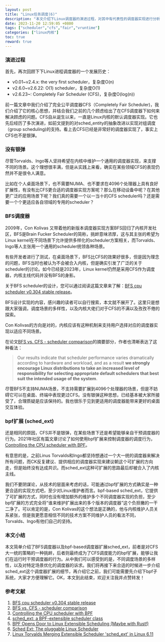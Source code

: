 ```yaml
---
layout: post
title: "Linux任务调度(6)"
description: "本文介绍下Linux调度器的演进过程，对其中有代表性的调度器实现进行分析总结。作为任务调度器系列文集中的一篇，本文介绍一个CFS调度器的挑战者BFS，Brain Fucker Scheduler。"
date: 2023-11-20 12:59:05 +0800
tags: ["scheduler","cfs","fair","vruntime"]
categories: ["linux内核"]
toc: true
reward: true
---
```


### 演进过程

首先，再次回顾下下Linux进程调度器的一个发展历史：

- v0.01~v2.4.x: the very first scheduler，复杂度O(n)
- v2.6.0~v2.6.22: O(1) scheduler，复杂度O(1)
- v2.6.23~: Completely Fair Scheduler (CFS)，复杂度O(log(n))

前一篇文章中我们介绍了完全公平调度器CFS（Completely Fair Scheduler)，我们介绍了它的核心思想，并结合我们之前的几个顾虑给出了在CFS调度器下如何来解决顾虑的问题。CFS自从诞生以来，一直是Linux内核的默认调度器实现。它也先后经历了多次演进，如前文提到的对sched_entity的抽象改进以实现对组调度（group scheduling)的支持。看上去CFS已经是非常好的调度器实现了，事实上CFS也不是银弹。

### 没有银弹

尽管Torvalds、Ingo等人坚持希望在内核中维护一个通用的调度器实现，来支撑不同的场景。这个理想很丰满，但是从实践上来看，确实在某些领域CFS的表现仍然并不是很令人满意。

比如在个人桌面场景下，也不需要NUMA、也不要求在4096个处理器上具有良好扩展性，有没有比CFS更合适的调度器实现方案呢？那么在移动设备中呢？在其他更广泛的应用场景下呢？我们真的需要一个以一当十的CFS scheduler吗？还是需要一个个更适应各自领域的专用的scheduler？

### BFS调度器

2009年，Con Kolivas 又带着他的新版本调度器实现方案BFS回归了内核开发社区，BFS是Brain Fucker Scheduler的简称，挑衅意味浓厚，这与其主张的希望为Linux kernel在不同场景下允许提供多样化的scheduler方案相关，而Torvalds、Ingo等人主张用一个通用的scheduler统领各种场景。

有些开发者进行了测试，在桌面场景下，BFS比CFS的效果好很多，但是因为理念的问题，BFS当时也被认为不会被合入内核，但是确实引发了广泛的关于scheduler的讨论。如今已经是2023年，Linux kernel仍然是采用CFS作为调度器，内核主线代码并没有BFS的身影。

关于BFS scheduler的设计，您可以通过阅读这篇文章来了解：[BFS cpu scheduler v0.304 stable release](https://lwn.net/Articles/357451/)。

BFS设计实现的内容，感兴趣的读者可以自行搜索，本文就不展开了。这里只是想跟大家强调，调度场景的多样性，以及内核大佬们对于CFS的不满以及孜孜不倦的探索。

Con Kolivas的方向是对的，内核应该有这种机制来支持用户选择对应的调度器实现以适应不同场景。

在论文[BFS vs. CFS - scheduler comparison](https://www.cs.unm.edu/~eschulte/classes/cs587/data/bfs-v-cfs_groves-knockel-schulte.pdf)的摘要部分，作者也清晰表达了这种看法：

> Our results indicate that scheduler performance varies dramatically according to hardware and workload, and as a result **we strongly encourage Linux distributions to take an increased level of responsibility for selecting appropriate default schedulers that best suit the intended usage of the system**.

尽管BFS不支持NUMA场景，不支持需要扩展到4096个处理器的场景，但是不妨碍它可以在桌面、终端中表现更过CFS。没有银弹这种思想，已经基本被大家所接受了，合理质疑是应该保持的。我也很乐于见到更适用的调度器能带来更好的桌面交互体验。

### bpf扩展 (sched_ext)

还是相同的原因，CFS并不是银弹，在某些场景下还是希望能够亲自干预调度器的行为。2021年社区有篇文章讨论了如何使用bpf扩展来控制调度器的调度行为，[Controlling the CPU scheduler with BPF](https://lwn.net/Articles/873244/)。

有意思的是，之前Linus Torvalds和Ingo都坚持想通过一个大一统的调度器来解决所有问题，而CK反复建议、提供相应的调度器实现来建议朝这个可扩展的方向走，但是始终没有达成共识。而sched_ext这种可扩展的思路最后却被合入了内核主线。

我们不要阴谋论，从技术的层面来考虑的话，可能通过bpf扩展的方式确实是一种更合适的实现方式吧，至少对Linux维护者而言。bpf-based sched_ext，它提供了可扩展的方式，同时也没有增加额外的维护多个不同调度器实现的负担，至少bpf扩展的方式完全将“谁来维护扩展出来的多个版本的调度器”这个负担撇的一干二净了。可以肯定的是，Con Kolivas的这个想法是正确的，他与内核维护人员关系紧张，但是我更愿意相信不同的技术方案不同维护人员的看法不同，Torvalds、Ingo有他们自己的坚持。

### 本文小结

本文简单介绍了BFS调度器以及bpf-based调度器扩展sched_ext，前者是对CFS大一统的策略的一种挑衅，后者则最终成为了CFS调度能力的bpf扩展，能够让我们在运行时干预调度器的行为。从中我们可以感受到的是，不同调度场景的多样性，以及对特定场景优化的调度器的诉求。我们将再接下来合适的时候进一步介绍sched_ext这个调度器扩展的细节，再介绍它之前，我们可能需要先介绍下bpf子系统，大家才方便理解它。OK，本文到此结束，欢迎关注我并点赞转发！

### 参考文献

1. [BFS cpu scheduler v0.304 stable release](https://lwn.net/Articles/357451/)
2. [BFS vs. CFS - scheduler comparison](https://www.cs.unm.edu/~eschulte/classes/cs587/data/bfs-v-cfs_groves-knockel-schulte.pdf)
3. [Controlling the CPU scheduler with BPF](https://lwn.net/Articles/873244/)
4. [sched_ext: a BPF-extensible scheduler class](https://blogs.igalia.com/changwoo/sched-ext-a-bpf-extensible-scheduler-class-part-1/)
5. [BPF Opens Door to Linux Extensible Scheduling (Maybe with Rust!)](https://thenewstack.io/bpf-opens-a-door-to-linux-dynamic-scheduling-maybe-with-rust/)
6. [Sched Ext: The pluggable Linux Scheduler](https://www.youtube.com/watch?v=RQQaaU6qI2o)
7. [Linux Torvalds Merging Extensible Scheduler 'sched_ext' in Linux 6.11](https://frontpagelinux.com/news/linus-torvalds-merging-extensible-scheduler-sched_ext-in-linux-6-11/)


